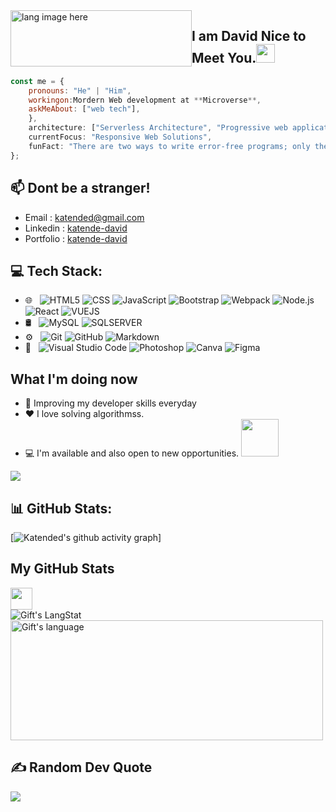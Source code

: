 <div style="vertical-align: middle;"><span><img width="290px" src="https://github.com/alansmathew/alansmathew/raw/master/lang.gif" alt="lang image here" height="90px" style="float:left;" /></span> </div>

## I am David Nice to Meet You.<img src="https://media.giphy.com/media/hvRJCLFzcasrR4ia7z/giphy.gif" width="30px">

```javascript
const me = {
    pronouns: "He" | "Him",
    workingon:Mordern Web development at **Microverse**,
    askMeAbout: ["web tech"],          
    },
    architecture: ["Serverless Architecture", "Progressive web applications", "Single page applications"],
    currentFocus: "Responsive Web Solutions",
    funFact: "There are two ways to write error-free programs; only the third one works"
};
```

## 📫 Dont be a stranger!
- Email : katended@gmail.com
- Linkedin : [katende-david](https://www.linkedin.com/in/abenezer-addisu)
- Portfolio : [katende-david](https://katended.github.io/Mobile-First-Portfolio-Project/Index.html)

## 💻 Tech Stack:
 - 🌐 &nbsp;
  ![HTML5](https://img.shields.io/badge/-HTML5-333333?style=flat&logo=HTML5)
  ![CSS](https://img.shields.io/badge/-CSS-333333?style=flat&logo=CSS3&logoColor=1572B6)
  ![JavaScript](https://img.shields.io/badge/-JavaScript-333333?style=flat&logo=javascript)
  ![Bootstrap](https://img.shields.io/badge/-Bootstrap-333333?style=flat&logo=bootstrap&logoColor=563D7C)
  ![Webpack](https://img.shields.io/badge/heroku-%23430098.svg?style=for-the-badge&logo=heroku&logoColor=white)
  ![Node.js](https://img.shields.io/badge/-Node.js-333333?style=flat&logo=node.js)
  ![React](https://img.shields.io/badge/-React-333333?style=flat&logo=react)
  ![VUEJS](https://img.shields.io/badge/vuejs-%2300C4CC.svg?style=for-the-badge&logo=vuejs&logoColor=white)
- 🛢 &nbsp;
  ![MySQL](https://img.shields.io/badge/-MySQL-333333?style=flat&logo=mysql)
  ![SQLSERVER](https://img.shields.io/badge/-SQLSERVER-black?style=flat-square&logo=sqlserver)
- ⚙️ &nbsp;
  ![Git](https://img.shields.io/badge/-Git-333333?style=flat&logo=git)
  ![GitHub](https://img.shields.io/badge/-GitHub-333333?style=flat&logo=github)
  ![Markdown](https://img.shields.io/badge/-Markdown-333333?style=flat&logo=markdown)
- 🔧 &nbsp;
  ![Visual Studio Code](https://img.shields.io/badge/-Visual%20Studio%20Code-333333?style=flat&logo=visual-studio-code&logoColor=007ACC) 
  ![Photoshop](https://img.shields.io/badge/-Photoshop-333333?style=flat&logo=adobe-photoshop)
  ![Canva](https://img.shields.io/badge/Canva-%2300C4CC.svg?style=for-the-badge&logo=Canva&logoColor=white)
  ![Figma](https://img.shields.io/badge/figma-%23F24E1E.svg?style=for-the-badge&logo=figma&logoColor=white)

## What I'm doing now
- 🌱 Improving my developer skills everyday
- ❤️ I love solving algorithmss. 
- 💻 I'm available and also open to new opportunities. <img src="https://media.giphy.com/media/cKPse5DZaptID3YAMK/giphy.gif" width="60">

<a href="#">
  <img src="https://visitcount.itsvg.in/api?id=Katended&label=Profile%20Views&pretty=false" />
</a>

## 📊 GitHub Stats:
[![Katended's github activity graph](https://github-readme-activity-graph.cyclic.app/graph?username=Katended&theme=cottoncandy)]

##  My GitHub Stats 
<img src = "https://i.pinimg.com/originals/65/c4/f4/65c4f452571be1261e9c623f7da488ac.gif" width = 35px> 
  <div>
   <img align="center" src="https://github-readme-streak-stats.herokuapp.com/?user=Katended" alt="Gift's LangStat" />
  <img align="center" src="https://github-readme-stats.vercel.app/api/top-langs?username=Katended&langs_count=10&show_icons=true&locale=en&layout=compact&theme=light" alt="Gift's language" height="192px"  width="500px"/>
</div>
 
    

## ✍️ Random Dev Quote
![](https://quotes-github-readme.vercel.app/api?type=horizontal)
 
    
     
<!--
**Katended/Katended** is a ✨ _special_ ✨ repository because its `README.md` (this file) appears on your GitHub profile.

Here are some ideas to get you started:

- 🔭 I’m currently working on ...
- 🌱 I’m currently learning ...
- 👯 I’m looking to collaborate on ...
- 🤔 I’m looking for help with ...
- 💬 Ask me about ...
- 📫 How to reach me: ...
- 😄 Pronouns: ...
- ⚡ Fun fact: ...
-->

